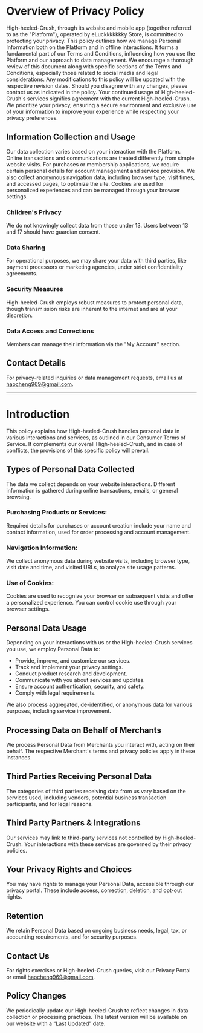 # Overview of Privacy Policy

High-heeled-Crush, through its website and mobile app (together referred to as the "Platform"), operated by eLuckkkkkkky Store, is committed to protecting your privacy. This policy outlines how we manage Personal Information both on the Platform and in offline interactions. It forms a fundamental part of our Terms and Conditions, influencing how you use the Platform and our approach to data management. We encourage a thorough review of this document along with specific sections of the Terms and Conditions, especially those related to social media and legal considerations. Any modifications to this policy will be updated with the respective revision dates. Should you disagree with any changes, please contact us as indicated in the policy. Your continued usage of High-heeled-Crush's services signifies agreement with the current High-heeled-Crush. We prioritize your privacy, ensuring a secure environment and exclusive use of your information to improve your experience while respecting your privacy preferences.

## Information Collection and Usage

Our data collection varies based on your interaction with the Platform. Online transactions and communications are treated differently from simple website visits. For purchases or membership applications, we require certain personal details for account management and service provision. We also collect anonymous navigation data, including browser type, visit times, and accessed pages, to optimize the site. Cookies are used for personalized experiences and can be managed through your browser settings.

### Children's Privacy

We do not knowingly collect data from those under 13. Users between 13 and 17 should have guardian consent.

### Data Sharing

For operational purposes, we may share your data with third parties, like payment processors or marketing agencies, under strict confidentiality agreements.

### Security Measures

High-heeled-Crush employs robust measures to protect personal data, though transmission risks are inherent to the internet and are at your discretion.

### Data Access and Corrections

Members can manage their information via the "My Account" section.

## Contact Details

For privacy-related inquiries or data management requests, email us at haocheng969@gmail.com.

---

# Introduction

This policy explains how High-heeled-Crush handles personal data in various interactions and services, as outlined in our Consumer Terms of Service. It complements our overall High-heeled-Crush, and in case of conflicts, the provisions of this specific policy will prevail.

## Types of Personal Data Collected

The data we collect depends on your website interactions. Different information is gathered during online transactions, emails, or general browsing.

### Purchasing Products or Services:

Required details for purchases or account creation include your name and contact information, used for order processing and account management.

### Navigation Information:

We collect anonymous data during website visits, including browser type, visit date and time, and visited URLs, to analyze site usage patterns.

### Use of Cookies:

Cookies are used to recognize your browser on subsequent visits and offer a personalized experience. You can control cookie use through your browser settings.

## Personal Data Usage

Depending on your interactions with us or the High-heeled-Crush services you use, we employ Personal Data to:

- Provide, improve, and customize our services.
- Track and implement your privacy settings.
- Conduct product research and development.
- Communicate with you about services and updates.
- Ensure account authentication, security, and safety.
- Comply with legal requirements.

We also process aggregated, de-identified, or anonymous data for various purposes, including service improvement.

## Processing Data on Behalf of Merchants

We process Personal Data from Merchants you interact with, acting on their behalf. The respective Merchant's terms and privacy policies apply in these instances.

## Third Parties Receiving Personal Data

The categories of third parties receiving data from us vary based on the services used, including vendors, potential business transaction participants, and for legal reasons.

## Third Party Partners & Integrations

Our services may link to third-party services not controlled by High-heeled-Crush. Your interactions with these services are governed by their privacy policies.

## Your Privacy Rights and Choices

You may have rights to manage your Personal Data, accessible through our privacy portal. These include access, correction, deletion, and opt-out rights.

## Retention

We retain Personal Data based on ongoing business needs, legal, tax, or accounting requirements, and for security purposes.

## Contact Us

For rights exercises or High-heeled-Crush queries, visit our Privacy Portal or email haocheng969@gmail.com.

## Policy Changes

We periodically update our High-heeled-Crush to reflect changes in data collection or processing practices. The latest version will be available on our website with a “Last Updated” date.

